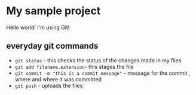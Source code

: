 # My sample project
Hello world! I'm using Git!

## everyday git commands
- `git status` - this checks the status of the changes made in my files
- `git add filename.extension`- this stages the file
- `git commit -m "this is a commit message"` - message for the commit , where and where it was committed
- `git push` - uploads the files 